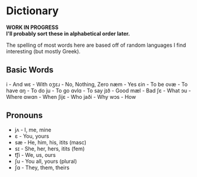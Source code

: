 # Dictionary
**WORK IN PROGRESS** <br>
**I'll probably sort these in alphabetical order later.**

The spelling of most words here are based off of random languages I find interesting (but mostly Greek).

## Basic Words
i - And
wɛ - With
oʒɛɹ - No, Nothing, Zero
næm - Yes
ɛin - To be
ovæ - To have
ɑŋ - To do
ju - To go
ɑvlɑ - To say
jɪð - Good
mæl - Bad
ʃɛ - What
ɔu - Where
ɑwɑn - When
ʃijɛ - Who
jaði - Why
wɔs - How

## Pronouns
* jʌ - I, me, mine
* ɛ - You, yours
* sæ - He, him, his, itits (masc)
* sɪ - She, her, hers, itits (fem)
* t͡ʃi - We, us, ours
* ʃu - You all, yours (plural)
* ʃɑ - They, them, theirs